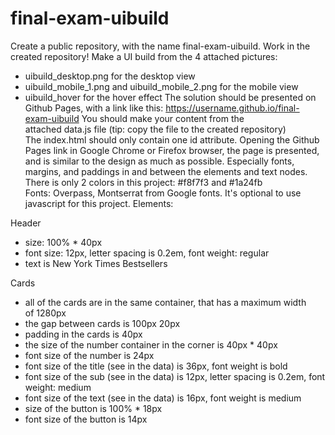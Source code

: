 # final-exam-uibuild


Create a public repository, with the name final-exam-uibuild. Work in the created repository!
Make a UI build from the 4 attached pictures:
* uibuild_desktop.png for the desktop view
* uibuild_mobile_1.png and uibuild_mobile_2.png for the mobile view
* uibuild_hover for the hover effect
The solution should be presented on Github Pages, with a link like this: https://username.github.io/final-exam-uibuild
You should make your content from the attached data.js file (tip: copy the file to the created repository)
The index.html should only contain one id attribute.
Opening the Github Pages link in Google Chrome or Firefox browser, the page is presented, and is similar to the design as much as possible. Especially fonts, margins, and paddings in and between the elements and text nodes.
There is only 2 colors in this project: #f8f7f3 and #1a24fb Fonts: Overpass, Montserrat from Google fonts. It's optional to use javascript for this project.
Elements:

Header
* size: 100% * 40px
* font size: 12px, letter spacing is 0.2em, font weight: regular
* text is New York Times Bestsellers

Cards
* all of the cards are in the same container, that has a maximum width of 1280px
* the gap between cards is 100px 20px
* padding in the cards is 40px
* the size of the number container in the corner is 40px * 40px
* font size of the number is 24px
* font size of the title (see in the data) is 36px, font weight is bold
* font size of the sub (see in the data) is 12px, letter spacing is 0.2em, font weight: medium
* font size of the text (see in the data) is 16px, font weight is medium
* size of the button is 100% * 18px
* font size of the button is 14px
